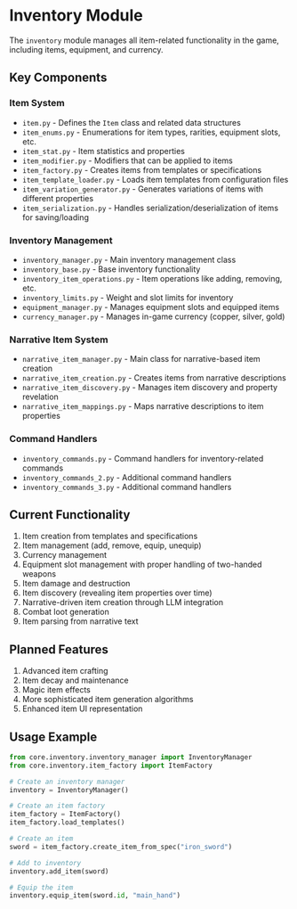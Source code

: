 # Inventory Module

The `inventory` module manages all item-related functionality in the game, including items, equipment, and currency.

## Key Components

### Item System

- `item.py` - Defines the `Item` class and related data structures
- `item_enums.py` - Enumerations for item types, rarities, equipment slots, etc.
- `item_stat.py` - Item statistics and properties
- `item_modifier.py` - Modifiers that can be applied to items
- `item_factory.py` - Creates items from templates or specifications
- `item_template_loader.py` - Loads item templates from configuration files
- `item_variation_generator.py` - Generates variations of items with different properties
- `item_serialization.py` - Handles serialization/deserialization of items for saving/loading

### Inventory Management

- `inventory_manager.py` - Main inventory management class
- `inventory_base.py` - Base inventory functionality
- `inventory_item_operations.py` - Item operations like adding, removing, etc.
- `inventory_limits.py` - Weight and slot limits for inventory
- `equipment_manager.py` - Manages equipment slots and equipped items
- `currency_manager.py` - Manages in-game currency (copper, silver, gold)

### Narrative Item System

- `narrative_item_manager.py` - Main class for narrative-based item creation
- `narrative_item_creation.py` - Creates items from narrative descriptions
- `narrative_item_discovery.py` - Manages item discovery and property revelation
- `narrative_item_mappings.py` - Maps narrative descriptions to item properties

### Command Handlers

- `inventory_commands.py` - Command handlers for inventory-related commands
- `inventory_commands_2.py` - Additional command handlers
- `inventory_commands_3.py` - Additional command handlers

## Current Functionality

1. Item creation from templates and specifications
2. Item management (add, remove, equip, unequip)
3. Currency management
4. Equipment slot management with proper handling of two-handed weapons
5. Item damage and destruction
6. Item discovery (revealing item properties over time)
7. Narrative-driven item creation through LLM integration
8. Combat loot generation
9. Item parsing from narrative text

## Planned Features

1. Advanced item crafting
2. Item decay and maintenance
3. Magic item effects
4. More sophisticated item generation algorithms
5. Enhanced item UI representation

## Usage Example

```python
from core.inventory.inventory_manager import InventoryManager
from core.inventory.item_factory import ItemFactory

# Create an inventory manager
inventory = InventoryManager()

# Create an item factory
item_factory = ItemFactory()
item_factory.load_templates()

# Create an item
sword = item_factory.create_item_from_spec("iron_sword")

# Add to inventory
inventory.add_item(sword)

# Equip the item
inventory.equip_item(sword.id, "main_hand")
```
